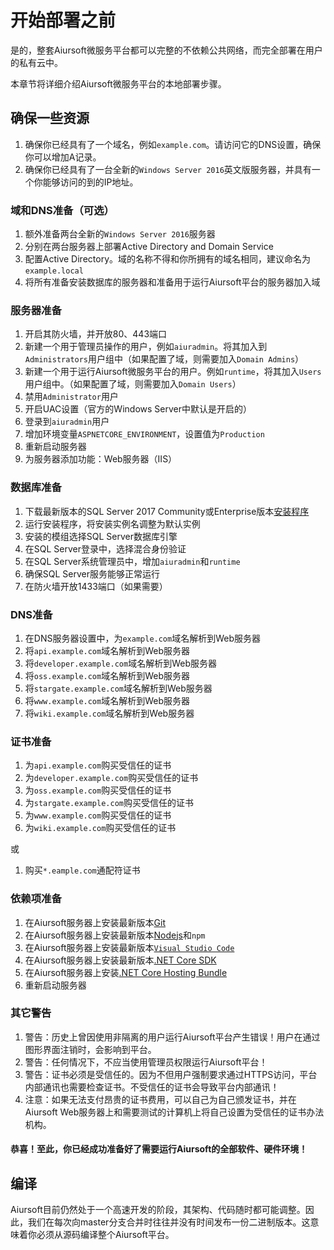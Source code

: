# 开始部署之前

是的，整套Aiursoft微服务平台都可以完整的不依赖公共网络，而完全部署在用户的私有云中。

本章节将详细介绍Aiursoft微服务平台的本地部署步骤。

## 确保一些资源

1. 确保你已经具有了一个域名，例如`example.com`。请访问它的DNS设置，确保你可以增加A记录。
2. 确保你已经具有了一台全新的`Windows Server 2016`英文版服务器，并具有一个你能够访问的到的IP地址。

### 域和DNS准备（可选）

1. 额外准备两台全新的`Windows Server 2016`服务器
2. 分别在两台服务器上部署Active Directory and Domain Service
3. 配置Active Directory。域的名称不得和你所拥有的域名相同，建议命名为`example.local`
4. 将所有准备安装数据库的服务器和准备用于运行Aiursoft平台的服务器加入域

### 服务器准备

1. 开启其防火墙，并开放80、443端口
2. 新建一个用于管理员操作的用户，例如`aiuradmin`。将其加入到`Administrators`用户组中（如果配置了域，则需要加入`Domain Admins`）
3. 新建一个用于运行Aiursoft微服务平台的用户。例如`runtime`，将其加入`Users`用户组中。（如果配置了域，则需要加入`Domain Users`）
4. 禁用`Administrator`用户
5. 开启UAC设置（官方的Windows Server中默认是开启的）
6. 登录到`aiuradmin`用户
7. 增加环境变量`ASPNETCORE_ENVIRONMENT`，设置值为`Production`
8. 重新启动服务器
9. 为服务器添加功能：Web服务器（IIS）

### 数据库准备

1. 下载最新版本的SQL Server 2017 Community或Enterprise版本[安装程序](https://www.microsoft.com/en-us/sql-server/sql-server-downloads)
2. 运行安装程序，将安装实例名调整为默认实例
3. 安装的模组选择SQL Server数据库引擎
4. 在SQL Server登录中，选择混合身份验证
5. 在SQL Server系统管理员中，增加`aiuradmin`和`runtime`
6. 确保SQL Server服务能够正常运行
7. 在防火墙开放1433端口（如果需要）

### DNS准备

1. 在DNS服务器设置中，为`example.com`域名解析到Web服务器
2. 将`api.example.com`域名解析到Web服务器
3. 将`developer.example.com`域名解析到Web服务器
4. 将`oss.example.com`域名解析到Web服务器
5. 将`stargate.example.com`域名解析到Web服务器
6. 将`www.example.com`域名解析到Web服务器
7. 将`wiki.example.com`域名解析到Web服务器

### 证书准备

1. 为`api.example.com`购买受信任的证书
2. 为`developer.example.com`购买受信任的证书
3. 为`oss.example.com`购买受信任的证书
4. 为`stargate.example.com`购买受信任的证书
5. 为`www.example.com`购买受信任的证书
6. 为`wiki.example.com`购买受信任的证书

或

1. 购买`*.eample.com`通配符证书

### 依赖项准备

1. 在Aiursoft服务器上安装最新版本[Git](https://git-scm.com)
2. 在Aiursoft服务器上安装最新版本[Nodejs](https://nodejs.org)和`npm`
3. 在Aiursoft服务器上安装最新版本[`Visual Studio Code`](https://code.visualstudio.com)
4. 在Aiursoft服务器上安装最新版本[.NET Core SDK](https://www.microsoft.com/net)
5. 在Aiursoft服务器上安装[.NET Core Hosting Bundle](https://docs.microsoft.com/en-us/aspnet/core/host-and-deploy/iis/?view=aspnetcore-2.1&tabs=aspnetcore2x#install-the-net-core-hosting-bundle)
6. 重新启动服务器

### 其它警告

1. 警告：历史上曾因使用非隔离的用户运行Aiursoft平台产生错误！用户在通过图形界面注销时，会影响到平台。
2. 警告：任何情况下，不应当使用管理员权限运行Aiursoft平台！
3. 警告：证书必须是受信任的。因为不但用户强制要求通过HTTPS访问，平台内部通讯也需要检查证书。不受信任的证书会导致平台内部通讯！
4. 注意：如果无法支付昂贵的证书费用，可以自己为自己颁发证书，并在Aiursoft Web服务器上和需要测试的计算机上将自己设置为受信任的证书办法机构。

#### 恭喜！至此，你已经成功准备好了需要运行Aiursoft的全部软件、硬件环境！

## 编译

Aiursoft目前仍然处于一个高速开发的阶段，其架构、代码随时都可能调整。因此，我们在每次向master分支合并时往往并没有时间发布一份二进制版本。这意味着你必须从源码编译整个Aiursoft平台。